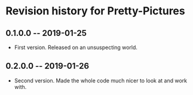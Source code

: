 # Revision history for Pretty-Pictures

## 0.1.0.0  -- 2019-01-25

* First version. Released on an unsuspecting world.


## 0.2.0.0  -- 2019-01-26

* Second version. Made the whole code much nicer to look at and work with.